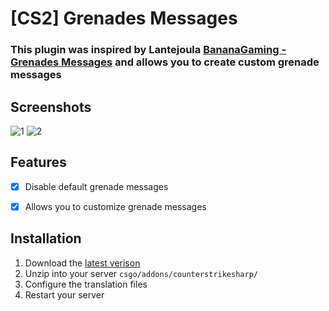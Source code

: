 # [CS2] Grenades Messages
### This plugin was inspired by Lantejoula [BananaGaming - Grenades Messages](https://forums.alliedmods.net/showthread.php?t=334300) and allows you to create custom grenade messages

## Screenshots
![1](https://media.discordapp.net/attachments/1117201312396886026/1241288721689743360/mensagens.png?ex=6649a7b5&is=66485635&hm=f025c44c2e6001abc85bcef5a04e75f11120e3f325de2daba7c8cbdb992c47e2&=&format=webp&quality=lossless)
![2](https://media.discordapp.net/attachments/1117201312396886026/1241337154479591524/Screenshot_1.png?ex=6649d4d0&is=66488350&hm=f17f8130d905b7e514ef09d4bca40854f048416af2808edbd59d1e50f5c6435e&=&format=webp&quality=lossless)


## Features
- [x] Disable default grenade messages
- [x] Allows you to customize grenade messages


## Installation
1. Download the [latest verison](https://github.com/ZeSpama/cs2-Grenades-Messages/releases)
2. Unzip into your server `csgo/addons/counterstrikesharp/`
3. Configure the translation files
4. Restart your server
